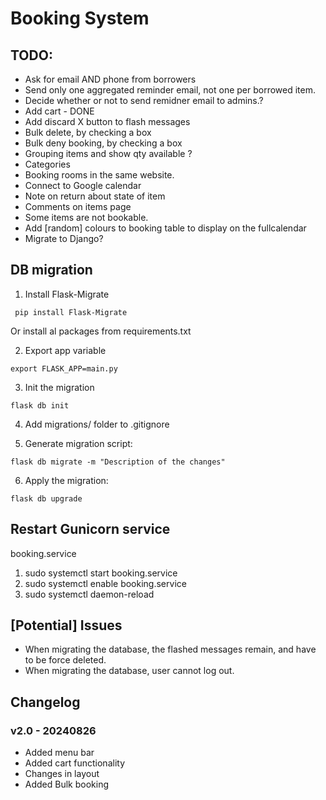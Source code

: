 # Booking System


## TODO:
* Ask for email AND phone from borrowers
* Send only one aggregated reminder email, not one per borrowed item.
* Decide whether or not to send remidner email to admins.?
* Add cart - DONE
* Add discard X button to flash messages
* Bulk delete, by checking a box
* Bulk deny booking, by checking a box
* Grouping items and show qty available ?
* Categories
* Booking rooms in the same website.
* Connect to Google calendar
* Note on return about state of item
* Comments on items page
* Some items are not bookable.
* Add [random] colours to booking table to display on the fullcalendar
* Migrate to Django?



## DB migration

1. Install Flask-Migrate

` pip install Flask-Migrate`

Or install al packages from requirements.txt

2. Export app variable

`export FLASK_APP=main.py`

3. Init the migration

`flask db init`

4. Add migrations/ folder to .gitignore

5. Generate migration script:

`flask db migrate -m "Description of the changes"`

6. Apply the migration:

`flask db upgrade`


## Restart Gunicorn service
booking.service
1. sudo systemctl start booking.service
2. sudo systemctl enable booking.service
3. sudo systemctl daemon-reload



## [Potential] Issues
* When migrating the database, the flashed messages remain, and have to be force deleted. 
* When migrating the database, user cannot log out. 



## Changelog

### v2.0 - 20240826 
- Added menu bar
- Added cart functionality
- Changes in layout
- Added Bulk booking
